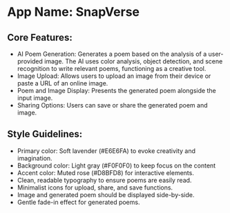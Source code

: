 # **App Name**: SnapVerse

## Core Features:

- AI Poem Generation: Generates a poem based on the analysis of a user-provided image. The AI uses color analysis, object detection, and scene recognition to write relevant poems, functioning as a creative tool.
- Image Upload: Allows users to upload an image from their device or paste a URL of an online image.
- Poem and Image Display: Presents the generated poem alongside the input image.
- Sharing Options: Users can save or share the generated poem and image.

## Style Guidelines:

- Primary color: Soft lavender (#E6E6FA) to evoke creativity and imagination.
- Background color: Light gray (#F0F0F0) to keep focus on the content
- Accent color: Muted rose (#D8BFD8) for interactive elements.
- Clean, readable typography to ensure poems are easily read.
- Minimalist icons for upload, share, and save functions.
- Image and generated poem should be displayed side-by-side.
- Gentle fade-in effect for generated poems.